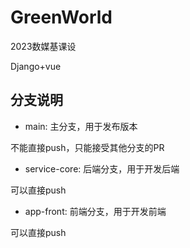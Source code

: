 # GreenWorld
2023数媒基课设

Django+vue

## 分支说明
- main: 主分支，用于发布版本

不能直接push，只能接受其他分支的PR

- service-core: 后端分支，用于开发后端

可以直接push

- app-front: 前端分支，用于开发前端

可以直接push

